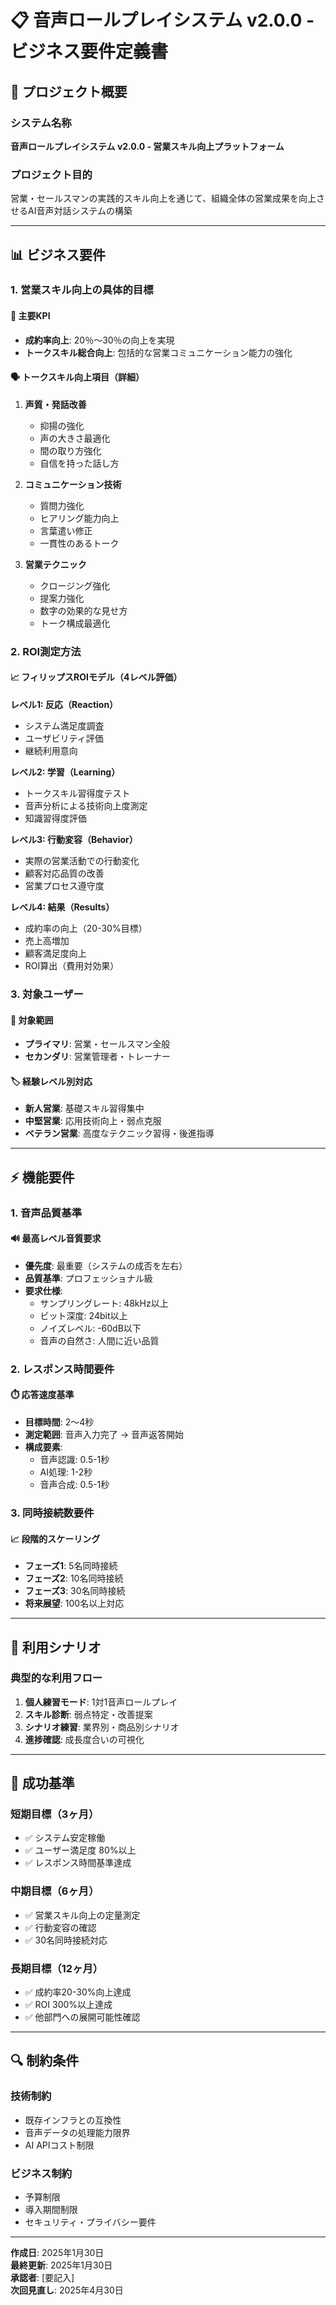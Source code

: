 # 📋 音声ロールプレイシステム v2.0.0 - ビジネス要件定義書

## 🎯 プロジェクト概要

### システム名称
**音声ロールプレイシステム v2.0.0 - 営業スキル向上プラットフォーム**

### プロジェクト目的
営業・セールスマンの実践的スキル向上を通じて、組織全体の営業成果を向上させるAI音声対話システムの構築

---

## 📊 ビジネス要件

### 1. 営業スキル向上の具体的目標

#### 🎯 **主要KPI**
- **成約率向上**: 20％〜30％の向上を実現
- **トークスキル総合向上**: 包括的な営業コミュニケーション能力の強化

#### 🗣️ **トークスキル向上項目（詳細）**
1. **声質・発話改善**
   - 抑揚の強化
   - 声の大きさ最適化
   - 間の取り方強化
   - 自信を持った話し方

2. **コミュニケーション技術**
   - 質問力強化
   - ヒアリング能力向上
   - 言葉遣い修正
   - 一貫性のあるトーク

3. **営業テクニック**
   - クロージング強化
   - 提案力強化
   - 数字の効果的な見せ方
   - トーク構成最適化

### 2. ROI測定方法

#### 📈 **フィリップスROIモデル（4レベル評価）**

**レベル1: 反応（Reaction）**
- システム満足度調査
- ユーザビリティ評価
- 継続利用意向

**レベル2: 学習（Learning）**
- トークスキル習得度テスト
- 音声分析による技術向上度測定
- 知識習得度評価

**レベル3: 行動変容（Behavior）**
- 実際の営業活動での行動変化
- 顧客対応品質の改善
- 営業プロセス遵守度

**レベル4: 結果（Results）**
- 成約率の向上（20-30%目標）
- 売上高増加
- 顧客満足度向上
- ROI算出（費用対効果）

### 3. 対象ユーザー

#### 👥 **対象範囲**
- **プライマリ**: 営業・セールスマン全般
- **セカンダリ**: 営業管理者・トレーナー

#### 🏷️ **経験レベル別対応**
- **新人営業**: 基礎スキル習得集中
- **中堅営業**: 応用技術向上・弱点克服
- **ベテラン営業**: 高度なテクニック習得・後進指導

---

## ⚡ 機能要件

### 1. 音声品質基準

#### 🔊 **最高レベル音質要求**
- **優先度**: 最重要（システムの成否を左右）
- **品質基準**: プロフェッショナル級
- **要求仕様**:
  - サンプリングレート: 48kHz以上
  - ビット深度: 24bit以上
  - ノイズレベル: -60dB以下
  - 音声の自然さ: 人間に近い品質

### 2. レスポンス時間要件

#### ⏱️ **応答速度基準**
- **目標時間**: 2〜4秒
- **測定範囲**: 音声入力完了 → 音声返答開始
- **構成要素**:
  - 音声認識: 0.5-1秒
  - AI処理: 1-2秒
  - 音声合成: 0.5-1秒

### 3. 同時接続数要件

#### 📈 **段階的スケーリング**
- **フェーズ1**: 5名同時接続
- **フェーズ2**: 10名同時接続 
- **フェーズ3**: 30名同時接続
- **将来展望**: 100名以上対応

---

## 🎪 利用シナリオ

### 典型的な利用フロー
1. **個人練習モード**: 1対1音声ロールプレイ
2. **スキル診断**: 弱点特定・改善提案
3. **シナリオ練習**: 業界別・商品別シナリオ
4. **進捗確認**: 成長度合いの可視化

---

## 📅 成功基準

### 短期目標（3ヶ月）
- ✅ システム安定稼働
- ✅ ユーザー満足度 80%以上
- ✅ レスポンス時間基準達成

### 中期目標（6ヶ月）
- ✅ 営業スキル向上の定量測定
- ✅ 行動変容の確認
- ✅ 30名同時接続対応

### 長期目標（12ヶ月）
- ✅ 成約率20-30%向上達成
- ✅ ROI 300%以上達成
- ✅ 他部門への展開可能性確認

---

## 🔍 制約条件

### 技術制約
- 既存インフラとの互換性
- 音声データの処理能力限界
- AI APIコスト制限

### ビジネス制約
- 予算制限
- 導入期間制限
- セキュリティ・プライバシー要件

---

**作成日**: 2025年1月30日  
**最終更新**: 2025年1月30日  
**承認者**: [要記入]  
**次回見直し**: 2025年4月30日
